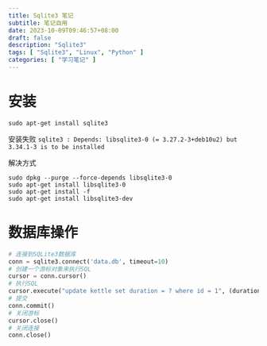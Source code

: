 ```yaml
---
title: Sqlite3 笔记
subtitle: 笔记自用
date: 2023-10-09T09:46:57+08:00
draft: false
description: "Sqlite3"
tags: [ "Sqlite3", "Linux", "Python" ]
categories: [ "学习笔记" ]
---
```


# 安装

```shell
sudo apt-get install sqlite3
```

安装失败 `sqlite3 : Depends: libsqlite3-0 (= 3.27.2-3+deb10u2) but 3.34.1-3 is to be installed`

解决方式

```shell
sudo dpkg --purge --force-depends libsqlite3-0
sudo apt-get install libsqlite3-0
sudo apt-get install -f
sudo apt-get install libsqlite3-dev
```

# 数据库操作

```python
# 连接到SQLite3数据库
conn = sqlite3.connect('data.db', timeout=10)
# 创建一个游标对象来执行SQL
cursor = conn.cursor()
# 执行SQL
cursor.execute("update kettle set duration = ? where id = 1", (duration,))
# 提交
conn.commit()
# 关闭游标
cursor.close()
# 关闭连接
conn.close()
```
